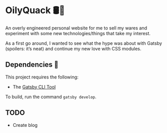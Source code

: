 # OilyQuack 🛢🦆

An overly engineered personal website for me to sell my wares and experiment with some new technologies/things that take my interest.

As a first go around, I wanted to see what the hype was about with Gatsby (spoilers: it’s neat) and continue my new love with CSS modules.

## Dependencies 📓

This project requires the following:

- The [Gatsby CLI Tool](https://www.gatsbyjs.org/tutorial/part-zero/#using-the-gatsby-cli)

To build, run the command `gatsby develop`.

## TODO

- Create blog
